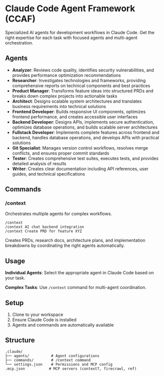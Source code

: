 # Claude Code Agent Framework (CCAF)

Specialized AI agents for development workflows in Claude Code. Get the right expertise for each task with focused agents and multi-agent orchestration.

## Agents

- **Analyzer**: Reviews code quality, identifies security vulnerabilities, and provides performance optimization recommendations
- **Researcher**: Investigates technologies and frameworks, providing comprehensive reports on technical components and best practices
- **Product Manager**: Transforms feature ideas into structured PRDs and breaks down complex projects into actionable tasks
- **Architect**: Designs scalable system architectures and translates business requirements into technical solutions
- **Frontend Developer**: Builds responsive UI components, optimizes frontend performance, and creates accessible user interfaces
- **Backend Developer**: Designs APIs, implements secure authentication, optimizes database operations, and builds scalable server architectures
- **Fullstack Developer**: Implements complete features across frontend and backend, handles database operations, and develops APIs with practical solutions
- **Git Specialist**: Manages version control workflows, resolves merge conflicts, and ensures proper commit standards
- **Tester**: Creates comprehensive test suites, executes tests, and provides detailed analysis of results
- **Writer**: Creates clear documentation including API references, user guides, and technical specifications

## Commands

### /context
Orchestrates multiple agents for complex workflows.

```
/context
/context AI chat backend integration
/context Create PRD for feature XYZ
```

Creates PRDs, research docs, architecture plans, and implementation breakdowns by coordinating the right agents automatically.

## Usage

**Individual Agents**: Select the appropriate agent in Claude Code based on your task.

**Complex Tasks**: Use `/context` command for multi-agent coordination.

## Setup

1. Clone to your workspace
2. Ensure Claude Code is installed
3. Agents and commands are automatically available

## Structure

```
.claude/
├── agents/          # Agent configurations
├── commands/        # /context command
└── settings.json    # Permissions and MCP config
.mcp.json           # MCP servers (context7, firecrawl, ref)
```